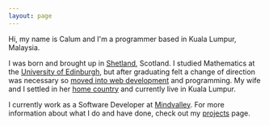 ```yaml
---
layout: page
---
```


Hi, my name is Calum and I'm a programmer based in Kuala Lumpur, Malaysia.

I was born and brought up in [Shetland](http://shetland.org), Scotland. I studied Mathematics at the [University of Edinburgh](http://www.ed.ac.uk), but after graduating felt a change of direction was necessary so [moved into web development](http://nbcommunication.com) and programming. My wife and I settled in her [home country](http://en.wikipedia.org/wiki/Malaysia) and currently live in Kuala Lumpur.

I currently work as a Software Developer at [Mindvalley](http://mindvalley.com). For more information about what I do and have done, check out my [projects](/projects) page.
